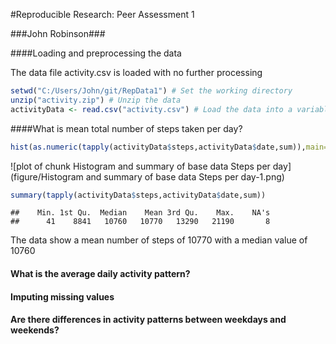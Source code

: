 #Reproducible Research: Peer Assessment 1

###John Robinson###

####Loading and preprocessing the data

The data file activity.csv is loaded with no further processing


```r
setwd("C:/Users/John/git/RepData1") # Set the working directory
unzip("activity.zip") # Unzip the data
activityData <- read.csv("activity.csv") # Load the data into a variable
```

####What is mean total number of steps taken per day?


```r
hist(as.numeric(tapply(activityData$steps,activityData$date,sum)),main="Steps per day", xlab="Steps per day",breaks=61,col="Red")
```

![plot of chunk Histogram and summary of base data Steps per day](figure/Histogram and summary of base data Steps per day-1.png) 

```r
summary(tapply(activityData$steps,activityData$date,sum))
```

```
##    Min. 1st Qu.  Median    Mean 3rd Qu.    Max.    NA's 
##      41    8841   10760   10770   13290   21190       8
```

The data show a mean number of steps of 10770 with a median value of 10760






#### What is the average daily activity pattern?



#### Imputing missing values



#### Are there differences in activity patterns between weekdays and weekends?
